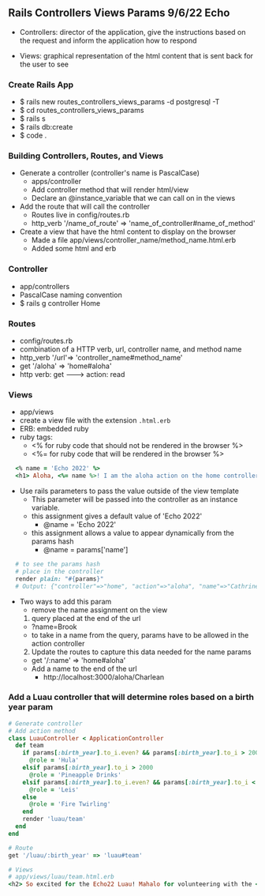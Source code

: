 ## Rails Controllers Views Params 9/6/22 Echo

- Controllers: director of the application, give the instructions based on the request and inform the application how to respond

- Views: graphical representation of the html content that is sent back for the user to see

### Create Rails App
- $ rails new routes_controllers_views_params -d postgresql -T
- $ cd routes_controllers_views_params
- $ rails s
- $ rails db:create
- $ code .

### Building Controllers, Routes, and Views
- Generate a controller (controller's name is PascalCase)
  - apps/controller
  - Add controller method that will render html/view
  - Declare an @instance_variable that we can call on in the views
- Add the route that will call the controller
  - Routes live in config/routes.rb
  - http_verb '/name_of_route' => 'name_of_controller#name_of_method'
- Create a view that have the html content to display on the browser
  - Made a file app/views/controller_name/method_name.html.erb
  - Added some html and erb

### Controller
- app/controllers
- PascalCase naming convention
- $ rails g controller Home

### Routes
- config/routes.rb
- combination of a HTTP verb, url, controller name, and method name
- http_verb '/url'=> 'controller_name#method_name'
- get '/aloha' => 'home#aloha'
- http verb: get ---> action: read

### Views
- app/views
- create a view file with the extension `.html.erb`
- ERB: embedded ruby
- ruby tags: 
  - <% for ruby code that should not be rendered in the browser %>
  - <%= for ruby code that will be rendered in the browser %>

```ruby
  <% name = 'Echo 2022' %>
  <h1> Aloha, <%= name %>! I am the aloha action on the home controller.</h1>
```

- Use rails parameters to pass the value outside of the view template
  - This parameter will be passed into the controller as an instance variable.
  - this assignment gives a default value of 'Echo 2022'
    - @name = 'Echo 2022'
  - this assignment allows a value to appear dynamically from the params hash
    - @name = params['name']

```ruby
  # to see the params hash
  # place in the controller
  render plain: "#{params}"
  # Output: {"controller"=>"home", "action"=>"aloha", "name"=>"Cathrine"}
```

- Two ways to add this param
  - remove the name assignment on the view
  1. query placed at the end of the url
    - ?name=Brook
    - to take in a name from the query, params have to be allowed in the action controller
  2. Update the routes to capture this data needed for the name params
    - get '/:name' => 'home#aloha'
    - Add a name to the end of the url
      - http://localhost:3000/aloha/Charlean


### Add a Luau controller that will determine roles based on a birth year param
```ruby
# Generate controller
# Add action method
class LuauController < ApplicationController
  def team
    if params[:birth_year].to_i.even? && params[:birth_year].to_i > 2000
      @role = 'Hula'
    elsif params[:birth_year].to_i > 2000
      @role = 'Pineapple Drinks'
    elsif params[:birth_year].to_i.even? && params[:birth_year].to_i < 2000
      @role = 'Leis'
    else
      @role = 'Fire Twirling'
    end
    render 'luau/team'
  end
end

# Route
get '/luau/:birth_year' => 'luau#team'

# Views
# app/views/luau/team.html.erb
<h2> So excited for the Echo22 Luau! Mahalo for volunteering with the <%= @role %> department. </h2>
```